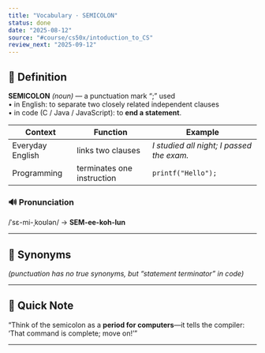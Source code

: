 ```yaml
---
title: "Vocabulary · SEMICOLON"
status: done
date: "2025-08-12"
source: "#course/cs50x/intoduction_to_CS"
review_next: "2025-09-12"
---
```


## 📖 Definition
**SEMICOLON** *(noun)* — a punctuation mark “;” used  
• in English: to separate two closely related independent clauses  
• in code (C / Java / JavaScript): to **end a statement**.

| Context | Function | Example |
|---------|----------|---------|
| Everyday English | links two clauses | *I studied all night; I passed the exam.* |
| Programming | terminates one instruction | `printf("Hello");` |

### 🔊 Pronunciation  
/ˈsɛ-mi-ˌkoʊlən/ → **SEM-ee-koh-lun**

---

## 🟰 Synonyms  
*(punctuation has no true synonyms, but “statement terminator” in code)*

---

## 📝 Quick Note  
“Think of the semicolon as a **period for computers**—it tells the compiler: ‘That command is complete; move on!’”

---

